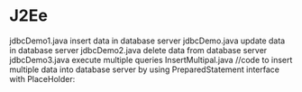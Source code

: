 # J2Ee
jdbcDemo1.java  insert data in database server
jdbcDemo.java update data in database server
jdbcDemo2.java delete data from database server
jdbcDemo3.java  execute multiple queries
InsertMultipal.java //code to insert multiple data into database server by using PreparedStatement interface with PlaceHolder:
